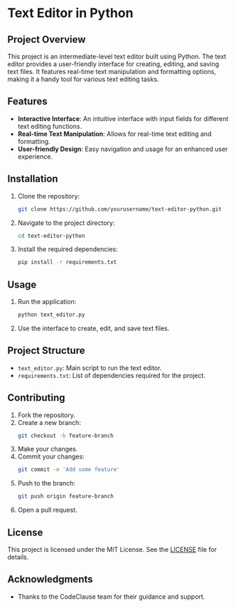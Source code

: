 
# Text Editor in Python

## Project Overview

This project is an intermediate-level text editor built using Python. The text editor provides a user-friendly interface for creating, editing, and saving text files. It features real-time text manipulation and formatting options, making it a handy tool for various text editing tasks.

## Features

- **Interactive Interface**: An intuitive interface with input fields for different text editing functions.
- **Real-time Text Manipulation**: Allows for real-time text editing and formatting.
- **User-friendly Design**: Easy navigation and usage for an enhanced user experience.

## Installation

1. Clone the repository:
   ```bash
   git clone https://github.com/yourusername/text-editor-python.git
   ```
2. Navigate to the project directory:
   ```bash
   cd text-editor-python
   ```
3. Install the required dependencies:
   ```bash
   pip install -r requirements.txt
   ```

## Usage

1. Run the application:
   ```bash
   python text_editor.py
   ```
2. Use the interface to create, edit, and save text files.

## Project Structure

- `text_editor.py`: Main script to run the text editor.
- `requirements.txt`: List of dependencies required for the project.

## Contributing

1. Fork the repository.
2. Create a new branch:
   ```bash
   git checkout -b feature-branch
   ```
3. Make your changes.
4. Commit your changes:
   ```bash
   git commit -m 'Add some feature'
   ```
5. Push to the branch:
   ```bash
   git push origin feature-branch
   ```
6. Open a pull request.

## License

This project is licensed under the MIT License. See the [LICENSE](LICENSE) file for details.

## Acknowledgments

- Thanks to the CodeClause team for their guidance and support.
